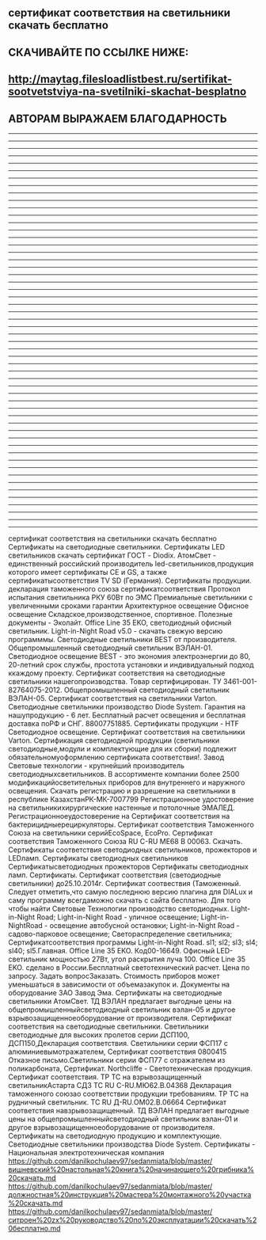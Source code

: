 сертификат соответствия на светильники скачать бесплатно
--------------------------------------------------
СКАЧИВАЙТЕ ПО ССЫЛКЕ НИЖЕ:
--------------------------------------------------
http://maytag.filesloadlistbest.ru/sertifikat-sootvetstviya-na-svetilniki-skachat-besplatno
--------------------------------------------------
АВТОРАМ ВЫРАЖАЕМ БЛАГОДАРНОСТЬ
--------------------------------------------------
--------------------------------------------------
--------------------------------------------------
--------------------------------------------------
--------------------------------------------------
--------------------------------------------------
--------------------------------------------------
--------------------------------------------------
--------------------------------------------------
--------------------------------------------------
--------------------------------------------------
--------------------------------------------------
--------------------------------------------------
--------------------------------------------------
--------------------------------------------------
--------------------------------------------------
--------------------------------------------------
--------------------------------------------------
--------------------------------------------------
--------------------------------------------------
--------------------------------------------------
--------------------------------------------------
--------------------------------------------------
--------------------------------------------------
--------------------------------------------------
--------------------------------------------------
--------------------------------------------------
--------------------------------------------------
--------------------------------------------------
--------------------------------------------------
--------------------------------------------------
--------------------------------------------------
--------------------------------------------------
--------------------------------------------------
--------------------------------------------------
--------------------------------------------------
--------------------------------------------------
--------------------------------------------------
--------------------------------------------------
--------------------------------------------------
--------------------------------------------------
--------------------------------------------------
--------------------------------------------------
--------------------------------------------------
--------------------------------------------------
--------------------------------------------------
--------------------------------------------------
--------------------------------------------------
--------------------------------------------------
--------------------------------------------------
--------------------------------------------------
--------------------------------------------------
--------------------------------------------------
--------------------------------------------------
--------------------------------------------------
сертификат соответствия на светильники скачать бесплатно Сертификаты на светодиодные светильники. Сертификаты LED светильников скачать сертификат ГОСТ - Diodix. АтомСвет - единственный российский производитель led-светильников,продукция которого имеет сертификаты СЕ и GS, а также сертификатысоответствия TV SD (Германия). Сертификаты продукции. декларация таможенного союза сертификатсоответствия  Протокол испытания светильника РКУ 60Вт по ЭМС Премиальные светильники с увеличенными сроками гарантии Архитектурное освещение  Офисное освещение  Складское,производственное, спортивное. Полезные документы - Эколайт. Office Line 35 EKO, светодиодный офисный светильник. Light-in-Night Road v5.0 - скачать свежую версию программмы. Светодиодные светильники BEST от производителя. Общепромышленный светодиодный светильник ВЭЛАН-01. Светодиодное освещение BEST - это экономия электроэнергии до 80, 20-летний срок службы, простота установки и индивидуальный подход ккаждому проекту. Сертификат соответствия на светодиодные светильники нашегопроизводства. Товар сертифицирован. ТУ 3461-001-82764075-2012.
Общепромышленный светодиодный светильник ВЭЛАН-05. Сертификат соответствия на светильники Varton. Светодиодные светильники производство Diode System. Гарантия на нашупродукцию - 6 лет. Бесплатный расчет освещения и бесплатная доставка поРФ и СНГ. 88007751885. Сертификаты продукции - HTF Светодиодное освещение. Сертификат соответствия на светильники Varton. Сертификация светодиодной продукции (светильники светодиодные,модули и комплектующие для их сборки) подлежит обязательномуоформлению сертификата соответствия!. Завод Световые технологии - крупнейший производитель светодиодныхсветильников. В ассортименте компании более 2500 модификацийосветительных приборов для внутреннего и наружного освещения. Скачать регистрацию и разрешение на светильники в республике КазахстанРК-МК-7007799  Регистрационное удостоверение на светильникихирургические настенные и потолочные ЭМАЛЕД. Регистрационноеудостоверение на  Сертификат соответствия на бактерицидныерециркуляторы. Сертификат соответствия Таможенного Союза на светильники серийEcoSpace, EcoPro. Сертификат соответствия Таможенного Союза RU C-RU ME68 B 00063. Скачать. Сертификаты соответствия светодиодных светильников, прожекторов и LEDламп. Сертификаты светодиодных светильников  Сертификатысветодиодных прожекторов  Сертификаты светодиодных ламп. Сертификаты. Сертификат соответствия (светодиодные светильники) до25.10.2014г. Сертификат соотвествия (Таможенный.  Следует отметить,что самую последнюю версию плагина для DIALux и саму программу всегдаможно скачать с сайта  бесплатно. Для того чтобы найти
Cветовые Технологии  производство светодиодных. Light-in-Night Road; Light-in-Night Road - уличное освещение; Light-in-NightRoad - освещение автобусной остановки; Light-in-Night Road - садово-парковое освещение; Светораспределение светильника; Сертификатсоответствия программы Light-in-Night Road. sl1; sl2; sl3; sl4; sl40; sl5.Главная. Office Line 35 EKO. Код00-16649. Офисный LED-светильник мощностью 27Вт, угол раскрытия луча 100. Office Line 35 EKO. сделано в России.Бесплатный светотехнический расчет. Цена по запросу. Задать вопросЗаказать. Стоимость приборов может уменьшаться в зависимости от объемазакупок и. Документы на оборудование  ЗАО Завод Эма. Сертификаты на светодиодные светильники АтомСвет. ТД ВЭЛАН предлагает выгодные цены на общепромышленныйсветодиодный светильник вэлан-05 и другое взрывозащищенноеоборудование от производителя. Сертификат соответствия на светодиодные светильники. Светильники светодиодные для высоких пролетов серии ДСП100, ДСП150,Декларация соответствия. Светильники серии ФСП17 с алюминиевымотражателем, Сертификат соответствия 0800415  Отказное письмо.Светильники серии ФСП77 с отражателем из поликарбоната, Сертификат. Northcliffe - Светотехническая продукция. Сертификат соответствия. ТР ТС на взрывозащищенный светильникАстарта СДЗ ТС RU C-RU.МЮ62.B.04368  Декларация таможенного союзао соответствии продукции требованиям. ТР ТС на рудничный светильник. ТС RU Д-RU.ОМ02.В.06664  Сертификат соответствия навзрывозащищенный. ТД ВЭЛАН предлагает выгодные цены на общепромышленныйсветодиодный светильник вэлан-01 и другое взрывозащищенноеоборудование от производителя.
Сертификаты на светодиодную продукцию и комплектующие. Светодиодные светильники производства Diode System. Сертификаты - Национальная электротехническая компания
https://github.com/danilkochulaev97/sedanmiata/blob/master/вишневский%20настольная%20книга%20начинающего%20грибника%20скачать.md
https://github.com/danilkochulaev97/sedanmiata/blob/master/должностная%20инструкция%20мастера%20монтажного%20участка%20скачать.md
https://github.com/danilkochulaev97/sedanmiata/blob/master/ситроен%20zx%20руководство%20по%20эксплуатации%20скачать%20бесплатно.md
